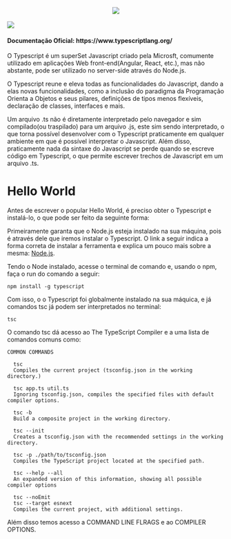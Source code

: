 <div align="center">
  <img src="https://user-images.githubusercontent.com/61476935/115933088-93e6e680-a464-11eb-99b6-d9ec509d03d1.png">
</div>
<br> 
<img src="https://img.shields.io/static/v1?label=TypeScript&message=Language&color=blue&style=for-the-badge&logo=TypeScript"/>

<h4>Documentação Oficial: https://www.typescriptlang.org/</h4>

O Typescript é um superSet Javascript criado pela Microsft, comumente utilizado em aplicações Web front-end(Angular, React, etc.), mas não abstante, pode ser utilizado no server-side através do Node.js.

O Typescript reune e eleva todas as funcionalidades do Javascript, dando a elas novas funcionalidades, como a inclusão do paradigma da Programação Orienta a Objetos e seus pilares, definições de tipos menos flexíveis, declaração de classes, interfaces e mais.

Um arquivo .ts não é diretamente interpretado pelo navegador e sim compilado(ou traspilado) para um arquivo .js, este sim sendo interpretado, o que torna possível desenvolver com o Typescript praticamente em qualquer ambiente em que é possível interpretar o Javascript. Além disso, praticamente nada da sintaxe do Javascript se perde quando se escreve código em Typescript, o que permite escrever trechos de Javascript em um arquivo .ts.


<h1>Hello World</h1>


Antes de escrever o popular Hello World, é preciso obter o Typescript e instalá-lo, o que pode ser feito da seguinte forma:

Primeiramente garanta que o Node.js esteja instalado na sua máquina, pois é através dele que iremos instalar o Typescript. O link a seguir indica a forma correta de instalar a ferramenta e explica um pouco mais sobre a mesma: [Node.js](https://github.com/VictorSantos12/Node.js).

Tendo o Node instalado, acesse o terminal de comando e, usando o npm, faça o run do comando a seguir:

    npm install -g typescript

Com isso, o o Typescript foi globalmente instalado na sua máquica, e já comandos tsc já podem ser interpretados no terminal:

    tsc

O comando tsc dá acesso ao The TypeScript Compiler e a uma lista de comandos comuns como:

    COMMON COMMANDS
    
      tsc
      Compiles the current project (tsconfig.json in the working directory.)
    
      tsc app.ts util.ts
      Ignoring tsconfig.json, compiles the specified files with default compiler options.
    
      tsc -b
      Build a composite project in the working directory.
    
      tsc --init
      Creates a tsconfig.json with the recommended settings in the working directory.
    
      tsc -p ./path/to/tsconfig.json
      Compiles the TypeScript project located at the specified path.
    
      tsc --help --all
      An expanded version of this information, showing all possible compiler options
    
      tsc --noEmit
      tsc --target esnext
      Compiles the current project, with additional settings.

Além disso temos acesso a COMMAND LINE FLRAGS e ao COMPILER OPTIONS.